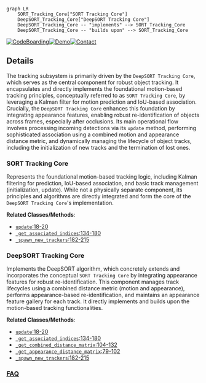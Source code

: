 ```mermaid
graph LR
    SORT_Tracking_Core["SORT Tracking Core"]
    DeepSORT_Tracking_Core["DeepSORT Tracking Core"]
    DeepSORT_Tracking_Core -- "implements" --> SORT_Tracking_Core
    DeepSORT_Tracking_Core -- "builds upon" --> SORT_Tracking_Core
```

[![CodeBoarding](https://img.shields.io/badge/Generated%20by-CodeBoarding-9cf?style=flat-square)](https://github.com/CodeBoarding/GeneratedOnBoardings)[![Demo](https://img.shields.io/badge/Try%20our-Demo-blue?style=flat-square)](https://www.codeboarding.org/demo)[![Contact](https://img.shields.io/badge/Contact%20us%20-%20contact@codeboarding.org-lightgrey?style=flat-square)](mailto:contact@codeboarding.org)

## Details

The tracking subsystem is primarily driven by the `DeepSORT Tracking Core`, which serves as the central component for robust object tracking. It encapsulates and directly implements the foundational motion-based tracking principles, conceptually referred to as `SORT Tracking Core`, by leveraging a Kalman filter for motion prediction and IoU-based association. Crucially, the `DeepSORT Tracking Core` enhances this foundation by integrating appearance features, enabling robust re-identification of objects across frames, especially after occlusions. Its main operational flow involves processing incoming detections via its `update` method, performing sophisticated association using a combined motion and appearance distance metric, and dynamically managing the lifecycle of object tracks, including the initialization of new tracks and the termination of lost ones.

### SORT Tracking Core
Represents the foundational motion-based tracking logic, including Kalman filtering for prediction, IoU-based association, and basic track management (initialization, update). While not a physically separate component, its principles and algorithms are directly integrated and form the core of the `DeepSORT Tracking Core`'s implementation.


**Related Classes/Methods**:

- <a href="https://github.com/roboflow/trackers/blob/main/trackers/core/base.py#L18-L20" target="_blank" rel="noopener noreferrer">`update`:18-20</a>
- <a href="https://github.com/roboflow/trackers/blob/main/trackers/core/deepsort/tracker.py#L134-L180" target="_blank" rel="noopener noreferrer">`_get_associated_indices`:134-180</a>
- <a href="https://github.com/roboflow/trackers/blob/main/trackers/core/deepsort/tracker.py#L182-L215" target="_blank" rel="noopener noreferrer">`_spawn_new_trackers`:182-215</a>


### DeepSORT Tracking Core
Implements the DeepSORT algorithm, which concretely extends and incorporates the conceptual `SORT Tracking Core` by integrating appearance features for robust re-identification. This component manages track lifecycles using a combined distance metric (motion and appearance), performs appearance-based re-identification, and maintains an appearance feature gallery for each track. It directly implements and builds upon the motion-based tracking functionalities.


**Related Classes/Methods**:

- <a href="https://github.com/roboflow/trackers/blob/main/trackers/core/base.py#L18-L20" target="_blank" rel="noopener noreferrer">`update`:18-20</a>
- <a href="https://github.com/roboflow/trackers/blob/main/trackers/core/deepsort/tracker.py#L134-L180" target="_blank" rel="noopener noreferrer">`_get_associated_indices`:134-180</a>
- <a href="https://github.com/roboflow/trackers/blob/main/trackers/core/deepsort/tracker.py#L104-L132" target="_blank" rel="noopener noreferrer">`_get_combined_distance_matrix`:104-132</a>
- <a href="https://github.com/roboflow/trackers/blob/main/trackers/core/deepsort/tracker.py#L79-L102" target="_blank" rel="noopener noreferrer">`_get_appearance_distance_matrix`:79-102</a>
- <a href="https://github.com/roboflow/trackers/blob/main/trackers/core/deepsort/tracker.py#L182-L215" target="_blank" rel="noopener noreferrer">`_spawn_new_trackers`:182-215</a>




### [FAQ](https://github.com/CodeBoarding/GeneratedOnBoardings/tree/main?tab=readme-ov-file#faq)